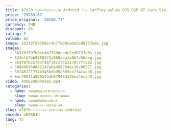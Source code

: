 ```yaml
---
title: A7870 รถอัจฉริยะระบบรถ Android วิทยุ CarPlay อัตโนมัติ GPS DSP BT สําหรับ SsangYong Kyron 2005-2011 9 นิ้ว
price: '25933.67'
price_original: '28188.77'
currency: THB
discount: 8%
rating: 5
volume: 82
image: Sb3f8f597b0ec4b7f80dcade2ed0737e8s.jpg
images:
  - Sb3f8f597b0ec4b7f80dcade2ed0737e8s.jpg
  - S33efb7bb9088473a960aea1a067e56deg.jpg
  - Sb4f0f0c5784f46f19cc75a117877fc582.jpg
  - S0849696dd83147a0a458c04ec16c0657l.jpg
  - S5246221774b345bdbd5a365ce2f4caaeO.jpg
  - Sec79011a89954b3b97946d43bea4eca4X.jpg
video: 4000248940392.mp4
categories:
  - name: รถยนต์และรถจักรยานยนต์
    slug: รถยนต-และรถจ-กรยานยนต
  - name: รถยนต์อิเล็กทรอนิกส์
    slug: รถยนต-เล-กทรอน-กส
slug: a7870-รถอ-จฉร-ยะระบบรถ-android
encode: oB56NJU
lang: th
---
```

  